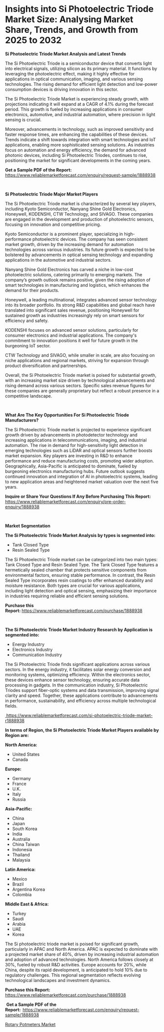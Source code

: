 <p><h1>Insights into Si Photoelectric Triode Market Size: Analysing Market Share, Trends, and Growth from 2025 to 2032</h1></p><p><strong>Si Photoelectric Triode Market Analysis and Latest Trends</strong></p>
<p><p>The Si Photoelectric Triode is a semiconductor device that converts light into electrical signals, utilizing silicon as its primary material. It functions by leveraging the photoelectric effect, making it highly effective for applications in optical communication, imaging, and various sensing technologies. The rising demand for efficient light detection and low-power consumption devices is driving innovation in this sector.</p><p>The Si Photoelectric Triode Market is experiencing steady growth, with projections indicating it will expand at a CAGR of 4.1% during the forecast period. This growth is fueled by increasing applications in consumer electronics, automotive, and industrial automation, where precision in light sensing is crucial. </p><p>Moreover, advancements in technology, such as improved sensitivity and faster response times, are enhancing the capabilities of these devices. Trends indicate a shift towards integration with smart technologies and IoT applications, enabling more sophisticated sensing solutions. As industries focus on automation and energy efficiency, the demand for advanced photonic devices, including Si Photoelectric Triodes, continues to rise, positioning the market for significant developments in the coming years.</p></p>
<p><strong>Get a Sample PDF of the Report:&nbsp;</strong> <a href="https://www.reliablemarketforecast.com/enquiry/request-sample/1888938?utm_campaign=1110&utm_medium=2&utm_source=Github&utm_content=ia&utm_term=14012025&utm_id=si-photoelectric-triode">https://www.reliablemarketforecast.com/enquiry/request-sample/1888938</a></p>
<p>&nbsp;</p>
<p><strong>Si Photoelectric Triode Major Market Players</strong></p>
<p><p>The Si Photoelectric Triode market is characterized by several key players, including Kyoto Semiconductor, Nanyang Shine Gold Electronics, Honeywell, KODENSHI, CTW Technology, and SIVAGO. These companies are engaged in the development and production of photoelectric sensors, focusing on innovation and competitive pricing.</p><p>Kyoto Semiconductor is a prominent player, specializing in high-performance photoelectric devices. The company has seen consistent market growth, driven by the increasing demand for automation technologies across various industries. Its future growth is expected to be bolstered by advancements in optical sensing technology and expanding applications in the automotive and industrial sectors.</p><p>Nanyang Shine Gold Electronics has carved a niche in low-cost photoelectric solutions, catering primarily to emerging markets. The company’s growth outlook remains positive, given the rising adoption of smart technologies in manufacturing and logistics, which enhances the demand for their products.</p><p>Honeywell, a leading multinational, integrates advanced sensor technology into its broader portfolio. Its strong R&D capabilities and global reach have translated into significant sales revenue, positioning Honeywell for sustained growth as industries increasingly rely on smart sensors for efficiency and safety.</p><p>KODENSHI focuses on advanced sensor solutions, particularly for consumer electronics and industrial applications. The company's commitment to innovation positions it well for future growth in the burgeoning IoT sector.</p><p>CTW Technology and SIVAGO, while smaller in scale, are also focusing on niche applications and regional markets, striving for expansion through product diversification and partnerships.</p><p>Overall, the Si Photoelectric Triode market is poised for substantial growth, with an increasing market size driven by technological advancements and rising demand across various sectors. Specific sales revenue figures for these companies are generally proprietary but reflect a robust presence in a competitive landscape.</p></p>
<p>&nbsp;</p>
<p><strong>What Are The Key Opportunities For Si Photoelectric Triode Manufacturers?</strong></p>
<p><p>The Si Photoelectric Triode market is projected to experience significant growth driven by advancements in photodetector technology and increasing applications in telecommunications, imaging, and industrial automation. The rise in demand for high-sensitivity light detection in emerging technologies such as LiDAR and optical sensors further boosts market expansion. Key players are investing in R&D to enhance performance and reduce manufacturing costs, promoting wider adoption. Geographically, Asia-Pacific is anticipated to dominate, fueled by burgeoning electronics manufacturing hubs. Future outlook suggests continued innovation and integration of AI in photoelectric systems, leading to new application areas and heightened market valuation over the next five years.</p></p>
<p><strong>Inquire or Share Your Questions If Any Before Purchasing This Report:</strong> <a href="https://www.reliablemarketforecast.com/enquiry/pre-order-enquiry/1888938?utm_campaign=1110&utm_medium=2&utm_source=Github&utm_content=ia&utm_term=14012025&utm_id=si-photoelectric-triode">https://www.reliablemarketforecast.com/enquiry/pre-order-enquiry/1888938</a></p>
<p>&nbsp;</p>
<p><strong>Market Segmentation</strong></p>
<p><strong>The Si Photoelectric Triode Market Analysis by types is segmented into:</strong></p>
<p><ul><li>Tank Closed Type</li><li>Resin Sealed Type</li></ul></p>
<p><p>The Si Photoelectric Triode market can be categorized into two main types: Tank Closed Type and Resin Sealed Type. The Tank Closed Type features a hermetically sealed chamber that protects sensitive components from environmental factors, ensuring stable performance. In contrast, the Resin Sealed Type incorporates resin coatings to offer enhanced durability and moisture resistance. Both types are crucial for various applications, including light detection and optical sensing, emphasizing their importance in industries requiring reliable and efficient sensing solutions.</p></p>
<p><strong>Purchase this Report:&nbsp;</strong><a href="https://www.reliablemarketforecast.com/purchase/1888938?utm_campaign=1110&utm_medium=2&utm_source=Github&utm_content=ia&utm_term=14012025&utm_id=si-photoelectric-triode">https://www.reliablemarketforecast.com/purchase/1888938</a></p>
<p>&nbsp;</p>
<p><strong>The Si Photoelectric Triode Market Industry Research by Application is segmented into:</strong></p>
<p><ul><li>Energy Industry</li><li>Electronics Industry</li><li>Communication Industry</li></ul></p>
<p><p>The Si Photoelectric Triode finds significant applications across various sectors. In the energy industry, it facilitates solar energy conversion and monitoring systems, optimizing efficiency. Within the electronics sector, these devices enhance sensor technology, ensuring accurate data processing in gadgets. In the communication industry, Si Photoelectric Triodes support fiber-optic systems and data transmission, improving signal clarity and speed. Together, these applications contribute to advancements in performance, sustainability, and efficiency across multiple technological fields.</p></p>
<p><a href="https://www.reliablemarketforecast.com/si-photoelectric-triode-market-r1888938?utm_campaign=1110&utm_medium=2&utm_source=Github&utm_content=ia&utm_term=14012025&utm_id=si-photoelectric-triode">&nbsp;https://www.reliablemarketforecast.com/si-photoelectric-triode-market-r1888938</a></p>
<p><strong>In terms of Region, the Si Photoelectric Triode Market Players available by Region are:</strong></p>
<p>
    <p> <strong> North America: </strong>
        <ul>
            <li>United States</li>
            <li>Canada</li>
        </ul>
        </p> 
    <p> <strong> Europe: </strong>
        <ul>
            <li>Germany</li>
            <li>France</li>
            <li>U.K.</li>
            <li>Italy</li>
            <li>Russia</li>
        </ul>
        </p> 
    <p> <strong> Asia-Pacific: </strong>
        <ul>
            <li>China</li>
            <li>Japan</li>
            <li>South Korea</li>
            <li>India</li>
            <li>Australia</li>
            <li>China Taiwan</li>
            <li>Indonesia</li>
            <li>Thailand</li>
            <li>Malaysia</li>
        </ul>
        </p> 
    <p> <strong> Latin America: </strong>
        <ul>
            <li>Mexico</li>
            <li>Brazil</li>
            <li>Argentina Korea</li>
            <li>Colombia</li>
        </ul>
        </p> 
    <p> <strong> Middle East & Africa: </strong>
        <ul>
            <li>Turkey</li>
            <li>Saudi</li>
            <li>Arabia</li>
            <li>UAE</li>
            <li>Korea</li>
        </ul>
    </p>
    </p>
<p><p>The Si photoelectric triode market is poised for significant growth, particularly in APAC and North America. APAC is expected to dominate with a projected market share of 40%, driven by increasing industrial automation and adoption of advanced technologies. North America follows closely at 30%, fueled by robust R&D activities. Europe accounts for 20%, while China, despite its rapid development, is anticipated to hold 10% due to regulatory challenges. This regional segmentation reflects evolving technological landscapes and investment dynamics.</p></p>
<p><strong>Purchase this Report: </strong><a href="https://www.reliablemarketforecast.com/purchase/1888938?utm_campaign=1110&utm_medium=2&utm_source=Github&utm_content=ia&utm_term=14012025&utm_id=si-photoelectric-triode">https://www.reliablemarketforecast.com/purchase/1888938</a></p>
<p>&nbsp;<strong>Get a Sample PDF of the Report:&nbsp;&nbsp;</strong><a href="https://www.reliablemarketforecast.com/enquiry/request-sample/1888938?utm_campaign=1110&utm_medium=2&utm_source=Github&utm_content=ia&utm_term=14012025&utm_id=si-photoelectric-triode">https://www.reliablemarketforecast.com/enquiry/request-sample/1888938</a></p>
<p><strong></strong></p>
<p><p><a href="https://github.com/WillieWoodard/Market-Research-Report-List-7/blob/main/rotary-potmeters-market.md?utm_campaign=1110&utm_medium=2&utm_source=Github&utm_content=ia&utm_term=14012025&utm_id=si-photoelectric-triode">Rotary Potmeters Market</a></p></p>